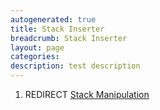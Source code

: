 ```yaml
---
autogenerated: true
title: Stack Inserter
breadcrumb: Stack Inserter
layout: page
categories: 
description: test description
---
```


1.  REDIRECT [Stack Manipulation](Stack_Manipulation )
